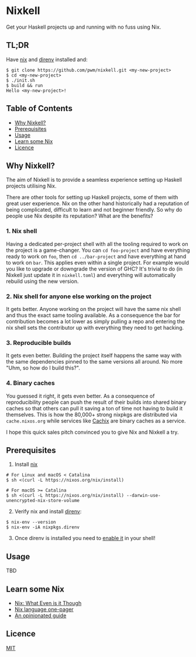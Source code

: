 # Nixkell

Get your Haskell projects up and running with no fuss using Nix.

## TL;DR

Have [nix](https://nixos.org/) and [direnv](https://direnv.net/) installed and:

```
$ git clone https://github.com/pwm/nixkell.git <my-new-project>
$ cd <my-new-project>
$ ./init.sh
$ build && run
Hello <my-new-project>!
```

## Table of Contents

* [Why Nixkell?](#why-nixkell)
* [Prerequisites](#Prerequisites)
* [Usage](#usage)
* [Learn some Nix](#learn-some-nix)
* [Licence](#licence)

## Why Nixkell?

The aim of Nixkell is to provide a seamless experience setting up Haskell projects utilising Nix. 

There are other tools for setting up Haskell projects, some of them with great user experience. Nix on the other hand historically had a reputation of being complicated, difficult to learn and not beginner friendly. So why do people use Nix despite its reputation? What are the benefits?

### 1. Nix shell

Having a dedicated per-project shell with all the tooling required to work on the project is a game-changer. You can `cd foo-project` and have everything ready to work on `foo`, then `cd ../bar-project` and have everything at hand to work on `bar`. This applies even within a single project. For example would you like to upgrade or downgrade the version of GHC? It's trivial to do (in Nixkell just update it in `nixkell.toml`) and everything will automatically rebuild using the new version.

### 2. Nix shell for anyone else working on the project

It gets better. Anyone working on the project will have the same nix shell and thus the exact same tooling available. As a consequence the bar for contribution becomes a lot lower as simply pulling a repo and entering the nix shell sets the contributor up with everything they need to get hacking.

### 3. Reproducible builds

It gets even better. Building the project itself happens the same way with the same dependencies pinned to the same versions all around. No more "Uhm, so how do I build this?".

### 4. Binary caches

You guessed it right, it gets even better. As a consequence of reproducibility people can push the result of their builds into shared binary caches so that others can pull it saving a ton of time not having to build it themselves. This is how the 80,000+ strong nixpkgs are distributed via `cache.nixos.org` while services like [Cachix](https://cachix.org/) are binary caches as a service.

I hope this quick sales pitch convinced you to give Nix and Nixkell a try.

## Prerequisites

1. Install [nix](https://nixos.org/)

```
# For Linux and macOS < Catalina
$ sh <(curl -L https://nixos.org/nix/install)
```

```
# For macOS >= Catalina
$ sh <(curl -L https://nixos.org/nix/install) --darwin-use-unencrypted-nix-store-volume
```

2. Verify nix and install [direnv](https://direnv.net/):

```
$ nix-env --version
$ nix-env -iA nixpkgs.direnv
```

3. Once direnv is installed you need to [enable it](https://direnv.net/docs/hook.html)  in your shell!

## Usage

TBD

## Learn some Nix

- [Nix: What Even is it Though](https://www.youtube.com/watch?v=6iVXaqUfHi4)
- [Nix language one-pager](https://github.com/tazjin/nix-1p)
- [An opinionated guide](https://nix.dev/)

## Licence

[MIT](LICENSE)

